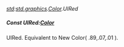 _[std](../../modules/std/std-module.md):[std.graphics](../../modules/std/std-graphics.md).[Color](../../modules/std/std-graphics-color.md).UIRed_
##### Const UIRed:[Color](../../modules/std/std-graphics-color.md)
UIRed. Equivalent to New Color( .89,.07,.01 ).
